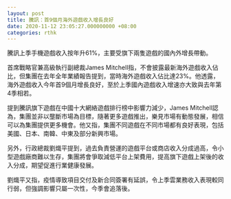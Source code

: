 ```yaml
---
layout: post
title: 騰訊：首9個月海外遊戲收入增長良好
date: 2020-11-12 23:05:27.000000000 +08:00
categories: rthk
---
```


騰訊上季手機遊戲收入按年升61%，主要受旗下兩隻遊戲的國內外增長帶動。

首席戰略官兼高級執行副總裁James Mitchell指，不會披露最新海外遊戲收入佔比，但集團在去年全年業績報告提到，當時海外遊戲收入佔比達23%。他透露，海外遊戲收入今年首9個月增長良好，至於上季國內遊戲收入增速亦大致與去年第4季相若。

提到騰訊旗下遊戲在中國十大網絡遊戲排行榜中影響力減少，James Mitchell認為，集團並非以壟斷市場為目標，隨著更多遊戲推出，樂見市場有動態發展，相信可以為集團提供更多機會。他又指，集團不同遊戲在不同市場都有良好表現，包括美國、日本、南韓、中東及部分新興市場。

另外，行政總裁劉熾平提到，過去負責營運的遊戲平台或商店收入分成過高，令小型遊戲廠商難以生存，集團將會爭取減低平台上架費用，提高旗下遊戲上架後的收入分成，期望促進行業健康發展。

劉熾平又指，疫情導致項目交付及新合同簽署有延誤，令上季雲業務收入表現較同行弱，但強調影響只屬一次性，今季會追落後。
